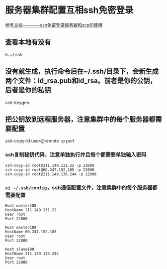 # 服务器集群配置互相ssh免密登录

[参考文档————ssh免密登录服务器和scp的使用](https://juejin.cn/post/6844903848402927629)

## 查看本地有没有
ls ~/.ssh
## 没有就生成，执行命令后在~/.ssh/目录下，会新生成两个文件：id_rsa.pub和id_rsa。前者是你的公钥，后者是你的私钥
ssh-keygen
## 把公钥放到远程服务器，注意集群中的每个服务器都需要配置
ssh-copy-id user@remote -p port


### ssh复制秘钥代码，注意单独执行并且每个都需要单独输入密码
```
ssh-copy-id root@211.149.131.22 -p 22000
ssh-copy-id root@60.247.152.185 -p 22000
ssh-copy-id root@211.149.136.244 -p 22000
```

### `vi ~/.ssh/config`，ssh通信配置文件，注意集群中的每个服务器都需要配置
```
Host master188
HostName 211.149.131.22
User root
Port 22000

Host master189
HostName 60.247.152.185
User root
Port 22000

Host slave190
HostName 211.149.136.244
User root
Port 22000
```